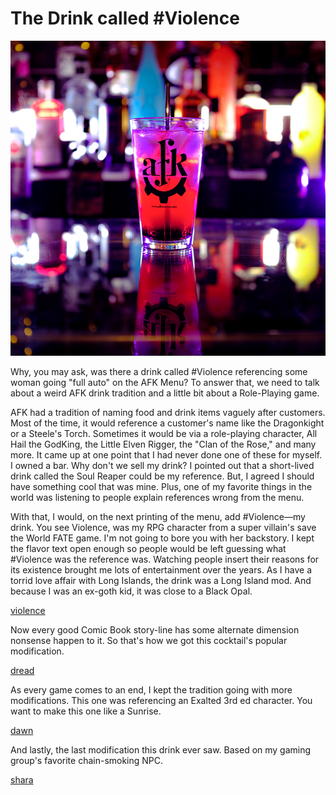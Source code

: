 # The Drink called #Violence
![V](images/v.bmp "v")

Why, you may ask, was there a drink called #Violence referencing some woman going "full auto" on the AFK Menu? To answer that, we need to talk about a weird AFK drink tradition and a little bit about a Role-Playing game.

AFK had a tradition of naming food and drink items vaguely after customers. Most of the time, it would reference a customer's name like the Dragonkight or a Steele's Torch. Sometimes it would be via a role-playing character, All Hail the GodKing, the Little Elven Rigger, the "Clan of the Rose," and many more. It came up at one point that I had never done one of these for myself. I owned a bar. Why don't we sell my drink? I pointed out that a short-lived drink called the Soul Reaper could be my reference. But, I agreed I should have something cool that was mine. Plus, one of my favorite things in the world was listening to people explain references wrong from the menu.

With that, I would, on the next printing of the menu, add #Violence—my drink. You see Violence, was my RPG character from a super villain's save the World FATE game. I'm not going to bore you with her backstory. I kept the flavor text open enough so people would be left guessing what #Violence was the reference was. Watching people insert their reasons for its existence brought me lots of entertainment over the years. As I have a torrid love affair with Long Islands, the drink was a Long Island mod. And because I was an ex-goth kid, it was close to a Black Opal.

[violence](https://afktavern.com/drink/3/Violence)

Now every good Comic Book story-line has some alternate dimension nonsense happen to it. So that's how we got this cocktail's popular modification.

[dread](https://afktavern.com/drink/395/Dread)

As every game comes to an end, I kept the tradition going with more modifications. This one was referencing an Exalted 3rd ed character. You want to make this one like a Sunrise.

[dawn](https://afktavern.com/drink/456/JadedDawn)

And lastly, the last modification this drink ever saw. Based on my gaming group's favorite chain-smoking NPC.

[shara](https://afktavern.com/drink/521/Shara)